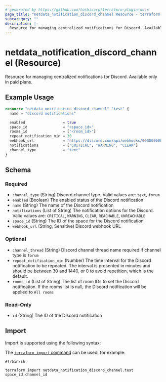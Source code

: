 ```yaml
---
# generated by https://github.com/hashicorp/terraform-plugin-docs
page_title: "netdata_notification_discord_channel Resource - terraform-provider-netdata"
subcategory: ""
description: |-
  Resource for managing centralized notifications for Discord. Available only in paid plans.
---
```


# netdata_notification_discord_channel (Resource)

Resource for managing centralized notifications for Discord. Available only in paid plans.

## Example Usage

```terraform
resource "netdata_notification_discord_channel" "test" {
  name = "discord notifications"

  enabled                 = true
  space_id                = "<space_id>"
  rooms_id                = ["<room_id>"]
  repeat_notification_min = 30
  webhook_url             = "https://discord.com/api/webhooks/0000000000000/XXXXXXXXXXXXXXXXXXXXXXXX"
  notifications           = ["CRITICAL", "WARNING", "CLEAR"]
  channel_type            = "text"
}
```

<!-- schema generated by tfplugindocs -->
## Schema

### Required

- `channel_type` (String) Discord channel type. Valid values are: `text`, `forum`
- `enabled` (Boolean) The enabled status of the Discord notification
- `name` (String) The name of the Discord notification
- `notifications` (List of String) The notification options for the Discord. Valid values are: `CRITICAL`, `WARNING`, `CLEAR`, `REACHABLE`, `UNREACHABLE`
- `space_id` (String) The ID of the space for the Discord notification
- `webhook_url` (String, Sensitive) Discord webhook URL

### Optional

- `channel_thread` (String) Discord channel thread name required if channel type is `forum`
- `repeat_notification_min` (Number) The time interval for the Discord notification to be repeated. The interval is presented in minutes and should be between 30 and 1440, or 0 to avoid repetition, which is the default.
- `rooms_id` (List of String) The list of room IDs to set the Discord notification. If the rooms list is null, the Discord notification will be applied to `All rooms`

### Read-Only

- `id` (String) The ID of the Discord notification

## Import

Import is supported using the following syntax:

The [`terraform import` command](https://developer.hashicorp.com/terraform/cli/commands/import) can be used, for example:

```shell
#!/bin/sh

terraform import netdata_notification_discord_channel.test space_id,channel_id
```
